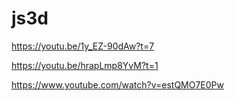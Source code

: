 # js3d
https://youtu.be/1y_EZ-90dAw?t=7

https://youtu.be/hrapLmp8YvM?t=1

https://www.youtube.com/watch?v=estQMO7E0Pw
